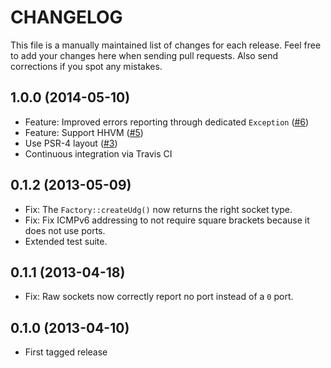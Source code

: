 # CHANGELOG

This file is a manually maintained list of changes for each release. Feel free
to add your changes here when sending pull requests. Also send corrections if
you spot any mistakes.

## 1.0.0 (2014-05-10)

* Feature: Improved errors reporting through dedicated `Exception`
  ([#6](https://github.com/clue/socket-raw/pull/6))
* Feature: Support HHVM
  ([#5](https://github.com/clue/socket-raw/pull/5))
* Use PSR-4 layout
  ([#3](https://github.com/clue/socket-raw/pull/3))
* Continuous integration via Travis CI

## 0.1.2 (2013-05-09)

* Fix: The `Factory::createUdg()` now returns the right socket type.
* Fix: Fix ICMPv6 addressing to not require square brackets because it does not
  use ports.
* Extended test suite.

## 0.1.1 (2013-04-18)

* Fix: Raw sockets now correctly report no port instead of a `0` port.

## 0.1.0 (2013-04-10)

* First tagged release
